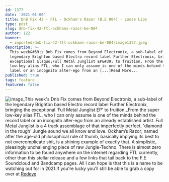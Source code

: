 ```yaml
---
id: 1377
date: '2021-01-06'
title: DnB Fix 42 - FTL - Ockham's Razor (B.E 004) - Loose Lips
type: post
slug: dnb-fix-42-ftl-ockhams-razor-be-004
author: 122
banner:
  - imported/dnb-fix-42-ftl-ockhams-razor-be-004/image1377.jpeg
description: >-
  This week&#39;s Dnb Fix comes from Beyond Electronix, a sub-label of the
  legendary Brighton based Electro record label Further Electronix, bringing the
  exceptional &lsquo;Full Metal Junglist EP&#39; to fruition. From the super
  low-key alias FTL, who I can only assume is one of the minds behind the record
  label or an incognito alter-ego from an [...]Read More...
published: true
tags: feature
featured: false
---
```

![image](../imported/dnb-fix-42-ftl-ockhams-razor-be-004/image1377.jpeg)_This week's Dnb Fix comes from Beyond Electronix, a sub-label of the legendary Brighton based Electro record label Further Electronix, bringing the exceptional ‘Full Metal Junglist EP' to fruition._From the super low-key alias FTL, who I can only assume is one of the minds behind the record label or an incognito alter-ego from an already established artist. Full Metal Junglist is a 4 track assemblage of that imperfectly perfect, 'diamond in the rough' Jungle sound we all know and love. Ockham’s Razor; named after the age-old philosophical rule of thumb, basically implying its best to not overcomplicate shit, is a shining example of exactly that. A simplistic, pleasingly unchallenging piece of raw Jungle-Techno. There is almost zero information to be found anywhere on the internet regarding FTL currently, other than this stellar release and a few links that tail back to the F.E Soundcloud and Bandcamp pages. All I can hope is that this is a name to be watching out for in 2021.If you're lucky you'll still be able to grab a copy over at [Redeye](https://www.redeyerecords.co.uk/vinyl/129017-b-e-004-ftl-full-metal-junglist-ep)